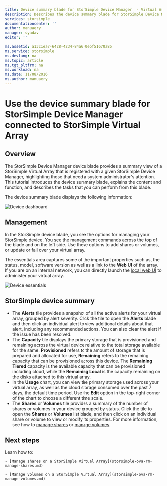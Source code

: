 ```yaml
---
title: Device summary blade for StorSimple Device Manager  - Virtual Array | Microsoft Docs
description: Describes the device summary blade for StorSimple Device Manager and explains how to use it to monitor the health of your StorSimple Virtual Array.
services: storsimple
documentationcenter: ''
author: manuaery
manager: syadav
editor: ''

ms.assetid: a13c1ea7-6428-4234-84a6-0ebf51670a85
ms.service: storsimple
ms.devlang: na
ms.topic: article
ms.tgt_pltfrm: na
ms.workload: na
ms.date: 11/08/2016
ms.author: manuaery
---
```

# Use the device summary blade for StorSimple Device Manager connected to StorSimple Virtual Array

## Overview

The StorSimple Device Manager device blade provides a summary view of a StorSimple Virtual Array that is registered with a given StorSimple Device Manager, highlighting those that need a system administrator's attention. This tutorial introduces the device summary blade, explains the content and function, and describes the tasks that you can perform from this blade.

The device summary blade displays the following information:

![Device dashboard](./media/storsimple-ova-rm-device-summary/device-blade.png)



## Management

In the StorSimple device blade, you see the options for managing your StorSimple device. You see the management commands across the top of the blade and on the left side. Use these options to add shares or volumes, or update or fail over your virtual array.

The essentials area captures some of the important properties such as, the status, model, software version as well as a link to the **Web UI** of the array. If you are on an internal network, you can directly launch the [local web UI](storsimple-ova-web-ui-admin.md) to administer your virtual array.

![Device essentials](./media/storsimple-ova-rm-device-summary/device-essentials.png)

## StorSimple device summary

* The **Alerts** tile provides a snapshot of all the active alerts for your virtual array, grouped by alert severity. Click the tile to open the **Alerts** blade and then click an individual alert to view additional details about that alert, including any recommended actions. You can also clear the alert if the issue has been resolved.
* The **Capacity** tile displays the primary storage that is provisioned and remaining across the virtual device relative to the total storage available for the same. **Provisioned** refers to the amount of storage that is prepared and allocated for use, **Remaining** refers to the remaining capacity that can be provisioned across this device. The **Remaining Tiered** capacity is the available capacity that can be provisioned including cloud, while the **Remaining Local** is the capacity remaining on the disks attached to this virtual array.
* In the **Usage** chart, you can view the primary storage used across your virtual array, as well as the cloud storage consumed  over the past 7 days, the default time period. Use the **Edit** option in the top-right corner of the chart to choose a different time scale.
* The **Shares** or **Volumes** tile provides a summary of the number of shares or volumes in your device grouped by status. Click the tile to open the **Shares**  or **Volumes** list blade, and then click on an individual share or volume to view or modify its properties. For more information, see how to [manage shares](storsimple-ova-rm-manage-shares.md) or [manage volumes](storsimple-ova-rm-manage-volumes.md).

## Next steps
Learn how to:
    
    - [Manage shares on a StorSimple Virtual Array](storsimple-ova-rm-manage-shares.md)
    
    - [Manage volumes on a StorSimple Virtual Array](storsimple-ova-rm-manage-volumes.md)

